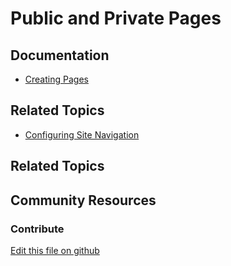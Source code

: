 # Public and Private Pages

## Documentation

* [Creating Pages](https://learn.liferay.com/dxp/7.x/en/site-building/creating_pages.html)

## Related Topics

* [Configuring Site Navigation](https://learn.liferay.com/dxp/7.x/en/site-building/04-site-navigation/configuring-site-navigation.html)

## Related Topics


## Community Resources


### Contribute

[Edit this file on github](https://github.com/olafk/controlpanel-documentation-docs/blob/master/md/74en/com_liferay_layout_admin_web_portlet_GroupPagesPortlet/pages.md)
